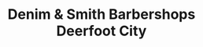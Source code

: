 ---
title: "Denim & Smith Barbershops Deerfoot City"
url: /calgary/denim-und-smith-barbershops-deerfoot-city/
shop: Friseur
---